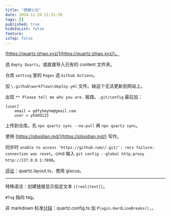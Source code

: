 ```yaml
---
title: '搭建小记'
date: 2024-11-29 21:51:39
tags: []
published: true
hideInList: false
feature: 
isTop: false
---
```

[https://quartz.jzhao.xyz/](https://quartz.jzhao.xyz/)。

选 ```Empty Quartz```。或直接导入已有的 content 文件夹。

仓库 ```setting``` 里的 ```Pages``` 选 ```Github Actions```。

加 ```\.github\workflows\deploy.yml``` 文件。缺这个无法更新到网站上。

出现 ```** Please tell me who you are.``` 报错。```.git/config```  最后加：

```
[user]
	email = gdfyhmyhm@gmail.com	
	user = yhddd123
```

上传到仓库。先 ```npx quartz sync --no-pull``` 再 ```npx quartz sync```。

使用 [https://obsidian.md/](https://obsidian.md/) 写作。

同步时 ```unable to access 'https://github.com//.git/': recv failure: connection was reset```。cmd 输入  ```git config --global http.proxy http://127.0.0.1:7890```。

[评论](https://quartz.jzhao.xyz/features/comments)：quartz.layout.ts，使用 giscus。

---

特殊语法：创建链接显示指定文本 ```[[real|text]]```。

```#Tag``` 指向 tag。

非 markdown 标准[分段](https://quartz.jzhao.xyz/plugins/HardLineBreaks)：quartz.config.ts 加 ```Plugin.HardLineBreaks(),```。

